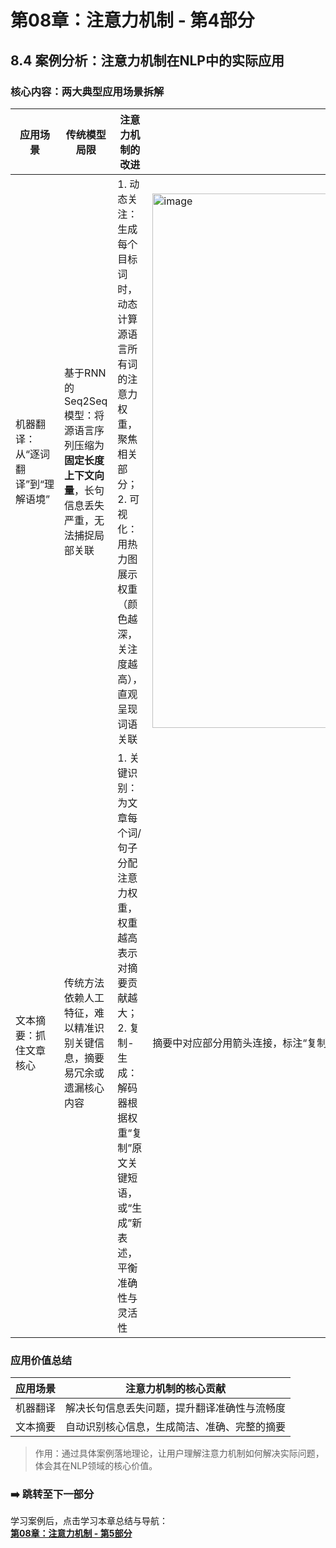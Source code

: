 # 第08章：注意力机制 - 第4部分
## 8.4 案例分析：注意力机制在NLP中的实际应用
### 核心内容：两大典型应用场景拆解  
| 应用场景       | 传统模型局限                                                             | 注意力机制的改进                                                         | 图示文字解释                         |
|----------------|--------------------------------------------------------------------------|--------------------------------------------------------------------------|-------------------------------------------------------|
| 机器翻译：从“逐词翻译”到“理解语境” | 基于RNN的Seq2Seq模型：将源语言序列压缩为**固定长度上下文向量**，长句信息丢失严重，无法捕捉局部关联 | 1. 动态关注：生成每个目标词时，动态计算源语言所有词的注意力权重，聚焦相关部分；<br>2. 可视化：用热力图展示权重（颜色越深，关注度越高），直观呈现词语关联 | <img width="1590" height="855" alt="image" src="https://github.com/user-attachments/assets/f3c8d8d2-02be-4cdd-91d3-f370249f7402" />|
| 文本摘要：抓住文章核心 | 传统方法依赖人工特征，难以精准识别关键信息，摘要易冗余或遗漏核心内容         | 1. 关键识别：为文章每个词/句子分配注意力权重，权重越高表示对摘要贡献越大；<br>2. 复制-生成：解码器根据权重“复制”原文关键短语，或“生成”新表述，平衡准确性与灵活性 | 摘要中对应部分用箭头连接，标注“复制核心短语+生成衔接语句”，旁注“精准提炼，避免冗余” |

### 应用价值总结  
| 应用场景       | 注意力机制的核心贡献                                                     |
|----------------|--------------------------------------------------------------------------|
| 机器翻译       | 解决长句信息丢失问题，提升翻译准确性与流畅度                             |
| 文本摘要       | 自动识别核心信息，生成简洁、准确、完整的摘要                             |

> 作用：通过具体案例落地理论，让用户理解注意力机制如何解决实际问题，体会其在NLP领域的核心价值。  

### ➡️ 跳转至下一部分  
学习案例后，点击学习本章总结与导航：  
**[第08章：注意力机制 - 第5部分](chter05.md)**
